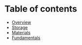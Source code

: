 # Table of contents

* [Overview](README.md)
* [Storage](storage.md)
* [Materials](materials.md)
* [Fundamentals](fundamentals.md)

